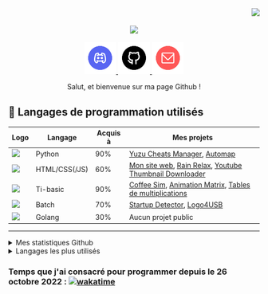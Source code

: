 <div align="right">
  <a href="https://visitorbadge.io/status?path=https%3A%2F%2Fgithub.com%2FLuckyluka17"><img src="https://api.visitorbadge.io/api/visitors?path=https%3A%2F%2Fgithub.com%2FLuckyluka17&label=Visiteurs&countColor=%23263759&style=flat" /></a>
</div>

<p align="center">
<img align="center" src="https://user-images.githubusercontent.com/63603989/179353810-db46461e-96c2-4508-8221-87fa32c975dc.png" width="60%">
<br><br>
<a href="https://discord.com/users/428193377863991296" target="_blank">
<code><img src="files/img/discord.png" width="64px"></code>
</a>
<a href="https://github.com/Luckyluka17" target="_blank">
<code><img src="files/img/github.png" width="64px"></code>
</a>
<a href="mailto:luckyluka17@hestiaprojects.fr" target="_blank">
<code><img src="files/img/mail.png" width="64px"></code>
</a>
</p>

<p align="center">
Salut, et bienvenue sur ma page Github !
</p>

## 🧪 Langages de programmation utilisés
| Logo | Langage | Acquis à | Mes projets 
| --- | --- | --- | --- |
| <code><img src="https://cdn-icons-png.flaticon.com/512/5968/5968350.png" width="30px"></code> | Python | 90% | [Yuzu Cheats Manager](https://github.com/Luckyluka17/YuzuCheatsManager), [Automap](https://github.com/automap-organization) |
| <code><img src="https://cdn-icons-png.flaticon.com/512/5968/5968267.png" width="30px"></code> | HTML/CSS(/JS) | 60% | [Mon site web](https://github.com/Luckyluka17/luckyluka17.github.io), [Rain Relax](https://github.com/Luckyluka17/rain-relax), [Youtube Thumbnail Downloader](https://github.com/Luckyluka17/YouTubeThumbnailDownloader) |
| <code><img src="https://education.ti.com/-/media/ti/education/images/activities/ti-codes/21172_ticodes_platformlanding_basiccircle.png?rev=ebde8d8f-55cb-4301-bb4b-9e8f7d034277&h=300&w=420&la=en&hash=13D83E746FA545A0BB1FF75DBFB85A991E7D27B9" width="30px"></code> | Ti-basic | 90% | [Coffee Sim](https://tiplanet.org/forum/archives_voir.php?id=2701529), [Animation Matrix](https://tiplanet.org/forum/archives_voir.php?id=2937710), [Tables de multiplications](https://tiplanet.org/forum/archives_voir.php?id=2948263) |
| <code><img src="https://cdn-icons-png.flaticon.com/512/5558/5558320.png" width="30px"></code> | Batch | 70% | [Startup Detector](https://github.com/Luckyluka17/Startup-Detector), [Logo4USB](https://github.com/Luckyluka17/Logo4USB) |
| <code><img src="https://cdn-icons-png.flaticon.com/512/919/919838.png" width="30px"></code> | Golang | 30% | Aucun projet public |

---

<details>
  <summary>Mes statistiques Github</summary>
    <p><img src="https://github-readme-stats.vercel.app/api?username=luckyluka17&show_icons=true&theme=dark&locale=fr&layout=compact"></p>
</details>
<details>
  <summary>Langages les plus utilisés</summary>
    <p><img src="https://github-readme-stats.vercel.app/api/top-langs/?username=luckyluka17&layout=compact&theme=dark"></p>
</details>

### Temps que j'ai consacré pour programmer depuis le 26 octobre 2022 : [![wakatime](https://wakatime.com/badge/user/2396d49b-6ea5-49cb-a528-ba685f8c7ae9.svg)](https://wakatime.com/@2396d49b-6ea5-49cb-a528-ba685f8c7ae9)
